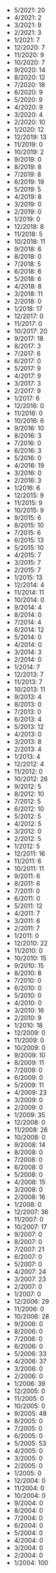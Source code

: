 *  5/2021: 20
*  4/2021: 2
*  3/2021: 9
*  2/2021: 3
*  1/2021: 7
*  12/2020: 7
*  11/2020: 9
*  10/2020: 7
*  9/2020: 14
*  8/2020: 12
*  7/2020: 18
*  6/2020: 9
*  5/2020: 9
*  4/2020: 9
*  3/2020: 4
*  2/2020: 10
*  1/2020: 12
*  12/2019: 13
*  11/2019: 0
*  10/2019: 2
*  9/2019: 0
*  8/2019: 8
*  7/2019: 8
*  6/2019: 19
*  5/2019: 5
*  4/2019: 8
*  3/2019: 0
*  2/2019: 0
*  1/2019: 0
*  12/2018: 8
*  11/2018: 5
*  10/2018: 11
*  9/2018: 6
*  8/2018: 0
*  7/2018: 5
*  6/2018: 6
*  5/2018: 6
*  4/2018: 8
*  3/2018: 11
*  2/2018: 0
*  1/2018: 17
*  12/2017: 0
*  11/2017: 0
*  10/2017: 20
*  9/2017: 18
*  8/2017: 3
*  7/2017: 6
*  6/2017: 0
*  5/2017: 9
*  4/2017: 9
*  3/2017: 3
*  2/2017: 9
*  1/2017: 6
*  12/2016: 0
*  11/2016: 0
*  10/2016: 6
*  9/2016: 10
*  8/2016: 3
*  7/2016: 0
*  6/2016: 3
*  5/2016: 0
*  4/2016: 19
*  3/2016: 0
*  2/2016: 3
*  1/2016: 6
*  12/2015: 9
*  11/2015: 9
*  10/2015: 9
*  9/2015: 6
*  8/2015: 10
*  7/2015: 6
*  6/2015: 13
*  5/2015: 10
*  4/2015: 7
*  3/2015: 7
*  2/2015: 7
*  1/2015: 13
*  12/2014: 4
*  11/2014: 11
*  10/2014: 0
*  9/2014: 4
*  8/2014: 0
*  7/2014: 4
*  6/2014: 12
*  5/2014: 0
*  4/2014: 0
*  3/2014: 3
*  2/2014: 0
*  1/2014: 7
*  12/2013: 7
*  11/2013: 7
*  10/2013: 11
*  9/2013: 4
*  8/2013: 0
*  7/2013: 0
*  6/2013: 4
*  5/2013: 12
*  4/2013: 0
*  3/2013: 8
*  2/2013: 4
*  1/2013: 4
*  12/2012: 4
*  11/2012: 0
*  10/2012: 26
*  9/2012: 5
*  8/2012: 10
*  7/2012: 5
*  6/2012: 10
*  5/2012: 5
*  4/2012: 5
*  3/2012: 0
*  2/2012: 5
*  1/2012: 5
*  12/2011: 16
*  11/2011: 6
*  10/2011: 11
*  9/2011: 6
*  8/2011: 6
*  7/2011: 0
*  6/2011: 0
*  5/2011: 12
*  4/2011: 7
*  3/2011: 6
*  2/2011: 7
*  1/2011: 0
*  12/2010: 22
*  11/2010: 0
*  10/2010: 15
*  9/2010: 15
*  8/2010: 8
*  7/2010: 0
*  6/2010: 0
*  5/2010: 0
*  4/2010: 0
*  3/2010: 16
*  2/2010: 9
*  1/2010: 18
*  12/2009: 0
*  11/2009: 0
*  10/2009: 0
*  9/2009: 10
*  8/2009: 11
*  7/2009: 0
*  6/2009: 0
*  5/2009: 11
*  4/2009: 23
*  3/2009: 0
*  2/2009: 0
*  1/2009: 35
*  12/2008: 0
*  11/2008: 26
*  10/2008: 0
*  9/2008: 14
*  8/2008: 0
*  7/2008: 0
*  6/2008: 0
*  5/2008: 0
*  4/2008: 15
*  3/2008: 0
*  2/2008: 16
*  1/2008: 0
*  12/2007: 36
*  11/2007: 0
*  10/2007: 17
*  9/2007: 0
*  8/2007: 0
*  7/2007: 21
*  6/2007: 0
*  5/2007: 0
*  4/2007: 24
*  3/2007: 23
*  2/2007: 0
*  1/2007: 0
*  12/2006: 29
*  11/2006: 0
*  10/2006: 28
*  9/2006: 0
*  8/2006: 0
*  7/2006: 0
*  6/2006: 0
*  5/2006: 33
*  4/2006: 37
*  3/2006: 0
*  2/2006: 0
*  1/2006: 39
*  12/2005: 0
*  11/2005: 0
*  10/2005: 0
*  9/2005: 48
*  8/2005: 0
*  7/2005: 0
*  6/2005: 0
*  5/2005: 53
*  4/2005: 0
*  3/2005: 0
*  2/2005: 0
*  1/2005: 0
*  12/2004: 0
*  11/2004: 0
*  10/2004: 0
*  9/2004: 0
*  8/2004: 0
*  7/2004: 0
*  6/2004: 0
*  5/2004: 0
*  4/2004: 0
*  3/2004: 0
*  2/2004: 0
*  1/2004: 100
